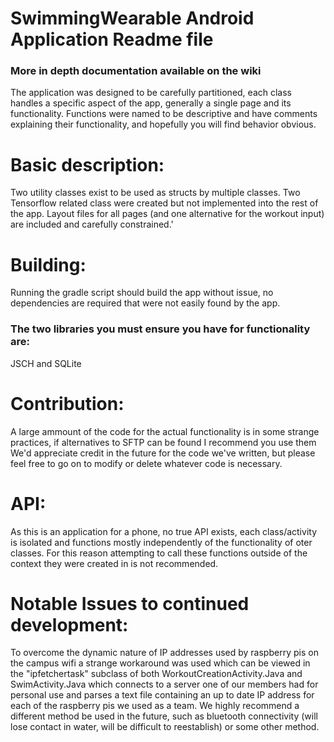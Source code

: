 # SwimmingWearable Android Application Readme file

### More in depth documentation available on the wiki

The application was designed to be carefully partitioned, each class handles a specific aspect of the app, generally a single page and its functionality.
Functions were named to be descriptive and have comments explaining their functionality, and hopefully you will find behavior obvious.

# Basic description:
Two utility classes exist to be used as structs by multiple classes.
Two Tensorflow related class were created but not implemented into the rest of the app.
Layout files for all pages (and one alternative for the workout input) are included and carefully constrained.'


# Building:
Running the gradle script should build the app without issue, no dependencies are required that were not easily found by the app.

### The two libraries you must ensure you have for functionality are:
JSCH and SQLite

# Contribution:
A large ammount of the code for the actual functionality is in some strange practices, if alternatives to SFTP can be found I recommend you use them
We'd appreciate credit in the future for the code we've written, but please feel free to go on to modify or delete whatever code is necessary.

# API:
As this is an application for a phone, no true API exists, each class/activity is isolated and functions mostly independently of the functionality of oter classes. For this reason attempting to call these functions outside of the context they were created in is not recommended.

# Notable Issues to continued development:
To overcome the dynamic nature of IP addresses used by raspberry pis on the campus wifi a strange workaround was used which can be viewed in the "ipfetchertask" subclass of both WorkoutCreationActivity.Java and SwimActivity.Java which connects to a server one of our members had for personal use and parses a text file containing an up to date IP address for each of the raspberry pis we used as a team. We highly recommend a different method be used in the future, such as bluetooth connectivity (will lose contact in water, will be difficult to reestablish) or some other method.
